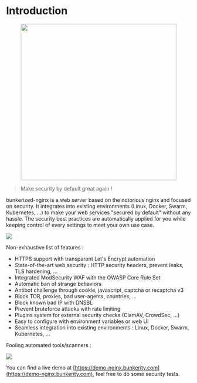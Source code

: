# Introduction

<p align="center">
	<img src="https://github.com/bunkerity/bunkerized-nginx/blob/master/docs/img/logo.png?raw=true" width="425" />
</p>

> Make security by default great again !

bunkerized-nginx is a web server based on the notorious nginx and focused on security. It integrates into existing environments (Linux, Docker, Swarm, Kubernetes, ...) to make your web services "secured by default" without any hassle. The security best practices are automatically applied for you while keeping control of every settings to meet your own use case.

<img src="https://github.com/bunkerity/bunkerized-nginx/blob/master/docs/img/overview.png?raw=true" />

Non-exhaustive list of features :
- HTTPS support with transparent Let's Encrypt automation
- State-of-the-art web security : HTTP security headers, prevent leaks, TLS hardening, ...
- Integrated ModSecurity WAF with the OWASP Core Rule Set
- Automatic ban of strange behaviors
- Antibot challenge through cookie, javascript, captcha or recaptcha v3
- Block TOR, proxies, bad user-agents, countries, ...
- Block known bad IP with DNSBL
- Prevent bruteforce attacks with rate limiting
- Plugins system for external security checks (ClamAV, CrowdSec, ...)
- Easy to configure with environment variables or web UI
- Seamless integration into existing environments : Linux, Docker, Swarm, Kubernetes, ...

Fooling automated tools/scanners :

<img src="https://github.com/bunkerity/bunkerized-nginx/blob/master/docs/img/demo.gif?raw=true" />

You can find a live demo at [https://demo-nginx.bunkerity.com](https://demo-nginx.bunkerity.com), feel free to do some security tests.
